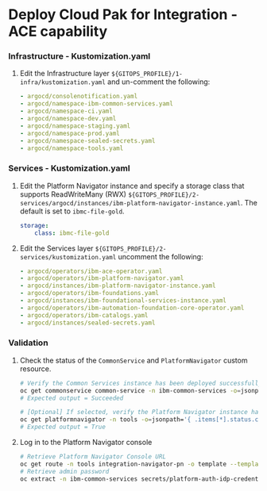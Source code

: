 # Deploy Cloud Pak for Integration - ACE capability

### Infrastructure - Kustomization.yaml
1. Edit the Infrastructure layer `${GITOPS_PROFILE}/1-infra/kustomization.yaml` and un-comment the following:
    ```yaml
    - argocd/consolenotification.yaml
    - argocd/namespace-ibm-common-services.yaml
    - argocd/namespace-ci.yaml
    - argocd/namespace-dev.yaml
    - argocd/namespace-staging.yaml
    - argocd/namespace-prod.yaml
    - argocd/namespace-sealed-secrets.yaml
    - argocd/namespace-tools.yaml
    ```
### Services - Kustomization.yaml
1. Edit the Platform Navigator instance and specify a storage class that supports ReadWriteMany (RWX) `${GITOPS_PROFILE}/2-services/argocd/instances/ibm-platform-navigator-instance.yaml`.  The default is set to `ibmc-file-gold`.
    ```yaml
    storage:
        class: ibmc-file-gold
    ```

1. Edit the Services layer `${GITOPS_PROFILE}/2-services/kustomization.yaml` uncomment the following:
    ```yaml
    - argocd/operators/ibm-ace-operator.yaml
    - argocd/operators/ibm-platform-navigator.yaml
    - argocd/instances/ibm-platform-navigator-instance.yaml
    - argocd/operators/ibm-foundations.yaml
    - argocd/instances/ibm-foundational-services-instance.yaml
    - argocd/operators/ibm-automation-foundation-core-operator.yaml
    - argocd/operators/ibm-catalogs.yaml
    - argocd/instances/sealed-secrets.yaml
    ```

### Validation
1.  Check the status of the `CommonService` and `PlatformNavigator` custom resource.
    ```bash
    # Verify the Common Services instance has been deployed successfully
    oc get commonservice common-service -n ibm-common-services -o=jsonpath='{.status.phase}'
    # Expected output = Succeeded

    # [Optional] If selected, verify the Platform Navigator instance has been deployed successfully
    oc get platformnavigator -n tools -o=jsonpath='{ .items[*].status.conditions[].status }'
    # Expected output = True
    ```
1.  Log in to the Platform Navigator console
    ```bash
    # Retrieve Platform Navigator Console URL
    oc get route -n tools integration-navigator-pn -o template --template='https://{{.spec.host}}'
    # Retrieve admin password
    oc extract -n ibm-common-services secrets/platform-auth-idp-credentials --keys=admin_username,admin_password --to=-
    ```
